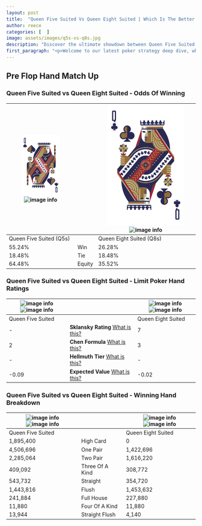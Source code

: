 ```yaml
---
layout: post
title:  "Queen Five Suited Vs Queen Eight Suited | Which Is The Better Hand In Poker? A Complete Guide"
author: reece
categories: [  ]
image: assets/images/q5s-vs-q8s.jpg
description: "Discover the ultimate showdown between Queen Five Suited and Queen Eight Suited in poker! Uncover the odds, strategies, and scenarios where one hand triumphs over the other. Get ready to up your poker game with this thrilling analysis."
first_paragraph: "<p>Welcome to our latest poker strategy deep dive, where we're pitting two distinct hands against each other in a high-stakes showdown: Queen Five Suited vs Queen Eight Suited.</p><p>In the dynamic world of poker, every decision counts, and knowing which hand holds the upper hand is key to your success at the table.</p><p>In this article, we'll dissect these two hands, explore the scenarios where one dominates the other, and equip you with the knowledge to make strategic choices that can tip the odds in your favor.</p><p>Get ready to unravel the intriguing dynamics of these poker hands and elevate your game to new heights.</p>"
---
```




[comment]: # (sp0)

## Pre Flop Hand Match Up

<div class="table hand-ratings" markdown="1"> 



### Queen Five Suited vs Queen Eight Suited - Odds Of Winning


    
| ![image info](assets/images/hand1/q.png) ![image info](assets/images/hand1/5s.png) |  | ![image info](assets/images/hand2/q.png) ![image info](assets/images/hand2/8s.png) |
| -------- | -------- | -------- |
| Queen Five Suited (Q5s) |  | Queen Eight Suited (Q8s) |
| 55.24% | Win | 26.28% |
| 18.48% | Tie | 18.48% |
| 64.48% | Equity | 35.52% |




[comment]: # (sp1)



### Queen Five Suited vs Queen Eight Suited - Limit Poker Hand Ratings


    
| ![image info](https://www.riverpairs.com/assets/images/hand1/q.png) ![image info](https://www.riverpairs.com/assets/images/hand1/5s.png) |  | ![image info](https://www.riverpairs.com/assets/images/hand2/q.png) ![image info](https://www.riverpairs.com/assets/images/hand2/8s.png) |
| -------- | -------- | -------- |
| Queen Five Suited |  | Queen Eight Suited |
| - | **Sklansky Rating** [What is this?](/sklansky-rating-explained) | 7 |
| 2 | **Chen Formula** [What is this?](/chen-formula-explained) | 3 |
| - | **Hellmuth Tier** [What is this?](/Hellmuth-tier-explained) | - |
| -0.09 | **Expected Value** [What is this?](/expected-value-explained) | -0.02 |




[comment]: # (sp2)



### Queen Five Suited vs Queen Eight Suited - Winning Hand Breakdown


    
| ![image info](https://www.riverpairs.com/assets/images/hand1/q.png) ![image info](https://www.riverpairs.com/assets/images/hand1/5s.png) |  | ![image info](https://www.riverpairs.com/assets/images/hand2/q.png) ![image info](https://www.riverpairs.com/assets/images/hand2/8s.png) |
| -------- | -------- | -------- |
| Queen Five Suited |  | Queen Eight Suited |
| 1,895,400 | High Card | 0 |
| 4,506,696 | One Pair | 1,422,696 |
| 2,285,064 | Two Pair | 1,616,220 |
| 409,092 | Three Of A Kind | 308,772 |
| 543,732 | Straight | 354,720 |
| 1,443,816 | Flush | 1,453,632 |
| 241,884 | Full House | 227,880 |
| 11,880 | Four Of A Kind | 11,880 |
| 13,944 | Straight Flush | 4,140 |




[comment]: # (sp3)



</div>

[comment]: # (sp4)



[comment]: # (sp5)

